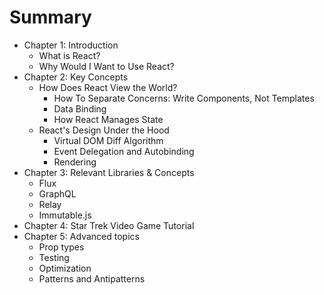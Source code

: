 # Summary

* Chapter 1: Introduction
  * What is React?
  * Why Would I Want to Use React?
* Chapter 2: Key Concepts
  * How Does React View the World?
    * How To Separate Concerns: Write Components, Not Templates
    * Data Binding
    * How React Manages State
  * React's Design Under the Hood
    * Virtual DOM Diff Algorithm
    * Event Delegation and Autobinding
    * Rendering
* Chapter 3: Relevant Libraries & Concepts
  * Flux
  * GraphQL
  * Relay
  * Immutable.js
* Chapter 4: Star Trek Video Game Tutorial
* Chapter 5: Advanced topics
  * Prop types
  * Testing
  * Optimization
  * Patterns and Antipatterns